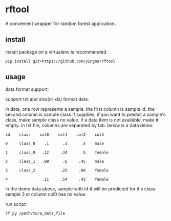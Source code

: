 # rftool

A convenient wrapper for random forest application.

## install

install package on a virtualenv is recommended.

```
pip install git+https://github.com/yingnn/rftool
```

## usage

data format support:

support txt and xlsx(or xls) format data.

in data, one row represents a sample. the first column is sample id. the second column is sample class if supplied, if you want to predict a sample's class, make sample class no value. if a data item is not available, make it empty. in txt file, columns are separated by tab. below is a data demo:

```
id    class    col0    col1    col2    col3

0     class_0    .1      .3      .4    male

1     class_0   .12     .34      .5    female

2     class_1   .09      .6     .45    male

3     class_2           .25     .68    female

4               .11     .54     .42    female
```

in the demo data above, sample with id 4 will be predicted for it's class. sample 3 at column col0 has no value.

run script:

```
rf.py /path/to/a_data_file
```
